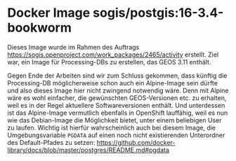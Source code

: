 # Docker Image sogis/postgis:16-3.4-bookworm

Dieses Image wurde im Rahmen des Auftrags https://sogis.openproject.com/work_packages/2465/activity erstellt.
Ziel war, ein Image für Processing-DBs zu erstellen, das GEOS 3.11 enthält.

Gegen Ende der Arbeiten sind wir zum Schluss gekommen, dass künftig die Processing-DB möglicherweise schon auch ein Alpine-Image sein dürfte und also dieses Image hier nicht zwingend notwendig wäre.
Denn mit Alpine wäre es wohl einfacher, die gewünschten GEOS-Versionen etc. zu erhalten, weil es in der Regel aktuellere Softwareversionen enthält.
Und unterdessen ist das Alpine-Image vermutlich ebenfalls in OpenShift lauffähig, weil es nun wie das Debian-Image die Möglichkeit bietet, unter einem beliebigen User zu laufen.
Wichtig ist hierfür wahrscheinlich auch bei diesem Image, die Umgebungsvariable `PGDATA` auf einen noch nicht existierenden Unterordner des Default-Pfades zu setzen:
https://github.com/docker-library/docs/blob/master/postgres/README.md#pgdata
